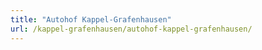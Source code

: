 ```yaml
---
title: "Autohof Kappel-Grafenhausen"
url: /kappel-grafenhausen/autohof-kappel-grafenhausen/
---
```

